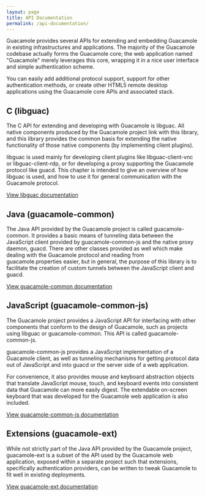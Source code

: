 ```yaml
---
layout: page 
title: API Documentation
permalink: /api-documentation/
---
```


Guacamole provides several APIs for extending and embedding Guacamole in existing infrastructures and applications. The majority of the Guacamole codebase actually forms the Guacamole core; the web application named "Guacamole" merely leverages this core, wrapping it in a nice user interface and simple authentication scheme.

You can easily add additional protocol support, support for other authentication methods, or create other HTML5 remote desktop applications using the Guacamole core APIs and associated stack.

C (libguac)
----------------

The C API for extending and developing with Guacamole is libguac. All native components produced by the Guacamole project link with this library, and this library provides the common basis for extending the native functionality of those native components (by implementing client plugins).

libguac is used mainly for developing client plugins like libguac-client-vnc or libguac-client-rdp, or for developing a proxy supporting the Guacamole protocol like guacd. This chapter is intended to give an overview of how libguac is used, and how to use it for general communication with the Guacamole protocol.

[View libguac documentation](/doc/libguac)

Java (guacamole-common)
----------------------------------------

The Java API provided by the Guacamole project is called guacamole-common. It provides a basic means of tunneling data between the JavaScript client provided by guacamole-common-js and the native proxy daemon, guacd. There are other classes provided as well which make dealing with the Guacamole protocol and reading from guacamole.properties easier, but in general, the purpose of this library is to facilitate the creation of custom tunnels between the JavaScript client and guacd.

[View guacamole-common documentation](/doc/guacamole-common)

JavaScript (guacamole-common-js)
---------------------------------------------------

The Guacamole project provides a JavaScript API for interfacing with other components that conform to the design of Guacamole, such as projects using libguac or guacamole-common. This API is called guacamole-common-js.

guacamole-common-js provides a JavaScript implementation of a Guacamole client, as well as tunneling mechanisms for getting protocol data out of JavaScript and into guacd or the server side of a web application.

For convenience, it also provides mouse and keyboard abstraction objects that translate JavaScript mouse, touch, and keyboard events into consistent data that Guacamole can more easily digest. The extendable on-screen keyboard that was developed for the Guacamole web application is also included.

[View guacamole-common-js documentation](/doc/guacamole-common-js)

Extensions (guacamole-ext)
-----------------------------------------

While not strictly part of the Java API provided by the Guacamole project, guacamole-ext is a subset of the API used by the Guacamole web application, exposed within a separate project such that extensions, specifically authentication providers, can be written to tweak Guacamole to fit well in existing deployments.

[View guacamole-ext documentation](/doc/guacamole-ext)
